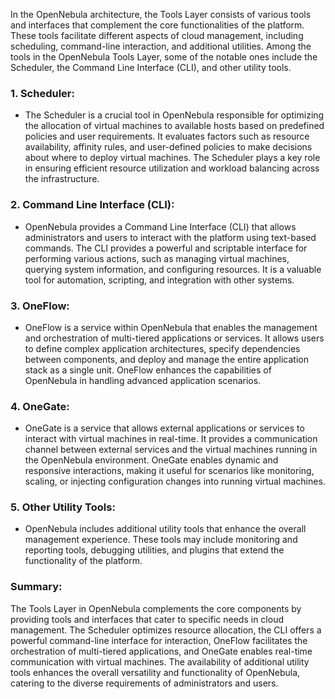 In the OpenNebula architecture, the Tools Layer consists of various tools and interfaces that complement the core functionalities of the platform. These tools facilitate different aspects of cloud management, including scheduling, command-line interaction, and additional utilities. Among the tools in the OpenNebula Tools Layer, some of the notable ones include the Scheduler, the Command Line Interface (CLI), and other utility tools.

### 1. **Scheduler:**

- The Scheduler is a crucial tool in OpenNebula responsible for optimizing the allocation of virtual machines to available hosts based on predefined policies and user requirements. It evaluates factors such as resource availability, affinity rules, and user-defined policies to make decisions about where to deploy virtual machines. The Scheduler plays a key role in ensuring efficient resource utilization and workload balancing across the infrastructure.

### 2. **Command Line Interface (CLI):**

- OpenNebula provides a Command Line Interface (CLI) that allows administrators and users to interact with the platform using text-based commands. The CLI provides a powerful and scriptable interface for performing various actions, such as managing virtual machines, querying system information, and configuring resources. It is a valuable tool for automation, scripting, and integration with other systems.

### 3. **OneFlow:**

- OneFlow is a service within OpenNebula that enables the management and orchestration of multi-tiered applications or services. It allows users to define complex application architectures, specify dependencies between components, and deploy and manage the entire application stack as a single unit. OneFlow enhances the capabilities of OpenNebula in handling advanced application scenarios.

### 4. **OneGate:**

- OneGate is a service that allows external applications or services to interact with virtual machines in real-time. It provides a communication channel between external services and the virtual machines running in the OpenNebula environment. OneGate enables dynamic and responsive interactions, making it useful for scenarios like monitoring, scaling, or injecting configuration changes into running virtual machines.

### 5. **Other Utility Tools:**

- OpenNebula includes additional utility tools that enhance the overall management experience. These tools may include monitoring and reporting tools, debugging utilities, and plugins that extend the functionality of the platform.

### Summary:

The Tools Layer in OpenNebula complements the core components by providing tools and interfaces that cater to specific needs in cloud management. The Scheduler optimizes resource allocation, the CLI offers a powerful command-line interface for interaction, OneFlow facilitates the orchestration of multi-tiered applications, and OneGate enables real-time communication with virtual machines. The availability of additional utility tools enhances the overall versatility and functionality of OpenNebula, catering to the diverse requirements of administrators and users.

